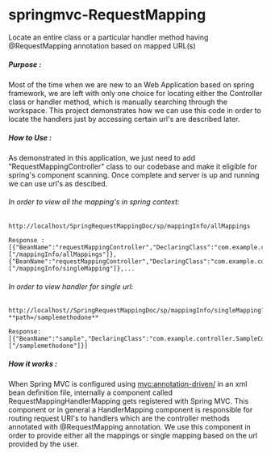 # springmvc-RequestMapping
Locate an entire class or a particular handler method having @RequestMapping annotation based on mapped URL(s)

##### Purpose : 
Most of the time when we are new to an Web Application based on spring framework, we are left with only one choice for locating either the Controller class or handler method, which is manually searching through the workspace. This project demonstrates how we can use this code in order to locate the handlers just by accessing certain url's are described later.

##### How to Use : 

As demonstrated in this application, we just need to add "RequestMappingController" class to our codebase and make it eligible for spring's component scanning.
Once complete and server is up and running we can use url's as descibed.

###### In order to view all the mapping's in spring context:
<pre><code>http://localhost/SpringRequestMappingDoc/sp/mappingInfo/allMappings

Response :
[{"BeanName":"requestMappingController","DeclaringClass":"com.example.controller.RequestMappingController","MethodName":"getAllMappingInfo","AccessURL":["/mappingInfo/allMappings"]},{"BeanName":"requestMappingController","DeclaringClass":"com.example.controller.RequestMappingController","MethodName":"getSingleMappingInfo","AccessURL":["/mappingInfo/singleMapping"]},...</code></pre>

###### In order to view handler for single url:
<pre><code>http://localhost//SpringRequestMappingDoc/sp/mappingInfo/singleMapping?**path=/samplemethodone**

Response:
[{"BeanName":"sample","DeclaringClass":"com.example.controller.SampleController","MethodName":"sampleMethod1","AccessURL":["/samplemethodone"]}]</code></pre>


##### How it works :

When Spring MVC is configured using <mvc:annotation-driven/> in an xml bean definition file, internally a component called RequestMappingHandlerMapping gets registered with Spring MVC. This component or in general a HandlerMapping component is responsible for routing request URI's to handlers which are the controller methods annotated with @RequestMapping annotation. We use this component in order to provide either all the mappings or single mapping based on the url provided by the user.

